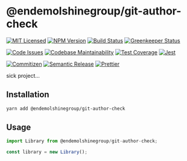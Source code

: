 # @endemolshinegroup/git-author-check

[![MIT Licensed][icon-license]][link-license]
[![NPM Version][icon-npm]][link-npm]
[![Build Status][icon-ci]][link-ci]
[![Greenkeeper Status][icon-greenkeeper]][link-greenkeeper]

[![Code Issues][icon-issues]][link-issues]
[![Codebase Maintainability][icon-maintainability]][link-maintainability]
[![Test Coverage][icon-coverage]][link-coverage]
[![Jest][icon-jest]][link-jest]

[![Commitizen][icon-commitizen]][link-commitizen]
[![Semantic Release][icon-semantic-release]][link-semantic-release]
[![Prettier][icon-prettier]][link-prettier]

sick project...

## Installation

```bash
yarn add @endemolshinegroup/git-author-check
```

## Usage

```typescript
import Library from @endemolshinegroup/git-author-check;

const library = new Library();
```

[icon-license]: https://img.shields.io/github/license/EndemolShineGroup/git-author-check.svg?longCache=true&style=flat-square
[link-license]: LICENSE
[icon-npm]: https://img.shields.io/npm/v/@endemolshinegroup/git-author-check.svg?longCache=true&style=flat-square
[link-npm]: https://www.npmjs.com/package/@endemolshinegroup/git-author-check
[icon-ci]: https://img.shields.io/travis/com/EndemolShineGroup/git-author-check.svg?longCache=true&style=flat-square
[link-ci]: https://travis-ci.com/EndemolShineGroup/git-author-check
[icon-greenkeeper]: https://img.shields.io/badge/greenkeeper-enabled-brightgreen.svg?longCache=true&style=flat-square
[link-greenkeeper]: https://greenkeeper.io/

[icon-issues]: https://img.shields.io/codeclimate/issues/EndemolShineGroup/git-author-check.svg?longCache=true&style=flat-square
[link-issues]: https://codeclimate.com/github/EndemolShineGroup/git-author-check/issues
[icon-maintainability]: https://img.shields.io/codeclimate/maintainability/EndemolShineGroup/git-author-check.svg?longCache=true&style=flat-square
[link-maintainability]: https://codeclimate.com/github/EndemolShineGroup/git-author-check
[icon-coverage]: https://img.shields.io/codecov/c/github/EndemolShineGroup/git-author-check/develop.svg?longCache=true&style=flat-square
[link-coverage]: https://codecov.io/gh/EndemolShineGroup/git-author-check

[icon-jest]: https://img.shields.io/badge/tested_with-jest-99424f.svg?longCache=true&style=flat-square
[link-jest]: https://jestjs.io/

[icon-commitizen]: https://img.shields.io/badge/commitizen-friendly-brightgreen.svg?longCache=true&style=flat-square
[link-commitizen]: http://commitizen.github.io/cz-cli/
[icon-semantic-release]: https://img.shields.io/badge/%20%20%F0%9F%93%A6%F0%9F%9A%80-semantic--release-e10079.svg?longCache=true&style=flat-square
[link-semantic-release]: https://semantic-release.gitbooks.io/semantic-release/
[icon-prettier]: https://img.shields.io/badge/code_style-prettier-ff69b4.svg?longCache=true&style=flat-square
[link-prettier]: https://prettier.io/

